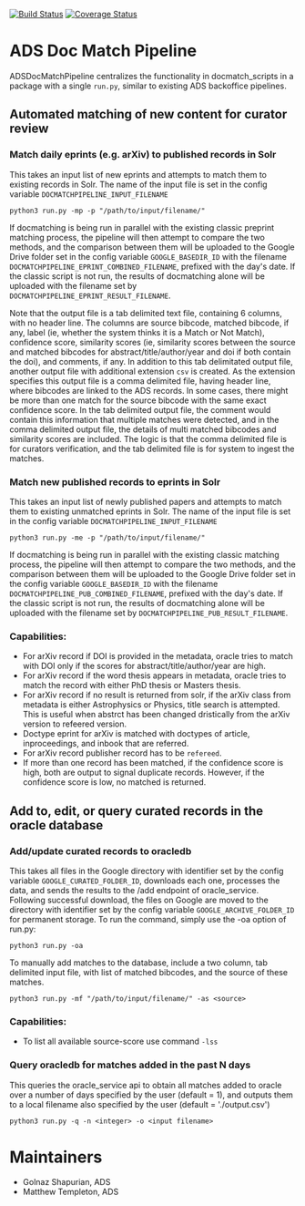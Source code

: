 [![Build Status](https://travis-ci.org/adsabs/ADSDocMatchPipeline.svg)](https://travis-ci.org/adsabs/ADSDocMatchPipeline)
[![Coverage Status](https://coveralls.io/repos/adsabs/ADSDocMatchPipeline/badge.svg)](https://coveralls.io/r/adsabs/ADSDocMatchPipeline)

# ADS Doc Match Pipeline

ADSDocMatchPipeline centralizes the functionality in docmatch_scripts in a package with a single ``run.py``, similar to existing ADS backoffice pipelines.

## Automated matching of new content for curator review

### Match daily eprints (e.g. arXiv) to published records in Solr

This takes an input list of new eprints and attempts to match them to existing records in Solr.  The name of the input file is set in the config variable ``DOCMATCHPIPELINE_INPUT_FILENAME``

  ``python3 run.py -mp -p "/path/to/input/filename/"``

If docmatching is being run in parallel with the existing classic preprint matching process, the pipeline will then attempt to compare the two methods, and the comparison between them will be uploaded to the Google Drive folder set in the config variable ``GOOGLE_BASEDIR_ID`` with the filename ``DOCMATCHPIPELINE_EPRINT_COMBINED_FILENAME``, prefixed with the day's date.  If the classic script is not run, the results of docmatching alone will be uploaded with the filename set by ``DOCMATCHPIPELINE_EPRINT_RESULT_FILENAME``.

Note that the output file is a tab delimited text file, containing 6 columns, with no header line. The columns are source bibcode, matched bibcode, if any, label (ie, whether the system thinks it is a Match or Not Match), confidence score, similarity scores (ie, similarity scores between the source and matched bibcodes for abstract/title/author/year and doi if both contain the doi), and comments, if any. In addition to this tab delimitated output file, another output file with additional extension `csv` is created. As the extension specifies this output file is a comma delimited file, having header line, where bibcodes are linked to the ADS records.
In some cases, there might be more than one match for the source bibcode with the same exact confidence score. In the tab delimited output file, the comment would contain this information that multiple matches were detected, and in the comma delimited output file, the details of multi matched bibcodes and similarity scores are included. The logic is that the comma delimited file is for curators verification, and the tab delimited file is for system to ingest the matches.

### Match new published records to eprints in Solr

This takes an input list of newly published papers and attempts to match them to existing unmatched eprints in Solr.  The name of the input file is set in the config variable ``DOCMATCHPIPELINE_INPUT_FILENAME``

  ``python3 run.py -me -p "/path/to/input/filename/"``

If docmatching is being run in parallel with the existing classic matching process, the pipeline will then attempt to compare the two methods, and the comparison between them will be uploaded to the Google Drive folder set in the config variable ``GOOGLE_BASEDIR_ID`` with the filename ``DOCMATCHPIPELINE_PUB_COMBINED_FILENAME``, prefixed with the day's date.  If the classic script is not run, the results of docmatching alone will be uploaded with the filename set by ``DOCMATCHPIPELINE_PUB_RESULT_FILENAME``.


### Capabilities:

* For arXiv record if DOI is provided in the metadata, oracle tries to match with DOI only if the scores for abstract/title/author/year are high.
* For arXiv record if the word thesis appears in metadata, oracle tries to match the record with either PhD thesis or Masters thesis.
* For arXiv record if no result is returned from solr, if the arXiv class from metadata is either Astrophysics or Physics, title search is attempted. This is useful when abstrct has been changed dristically from the arXiv version to refeered version.
* Doctype eprint for arXiv is matched with doctypes of article, inproceedings, and inbook that are referred.
* For arXiv record publisher record has to be `refereed`.
* If more than one record has been matched, if the confidence score is high, both are output to signal duplicate records. However, if the confidence score is low, no matched is returned.    

    
## Add to, edit, or query curated records in the oracle database

### Add/update curated records to oracledb

This takes all files in the Google directory with identifier set by the config variable ``GOOGLE_CURATED_FOLDER_ID``, downloads each one, processes the data, and sends the results to the /add endpoint of oracle_service.  Following successful download, the files on Google are moved to the directory with identifier set by the config variable ``GOOGLE_ARCHIVE_FOLDER_ID`` for permanent storage.  To run the command, simply use the -oa option of run.py:

   ``python3 run.py -oa``
   
To manually add matches to the database, include a two column, tab delimited input file, with list of matched bibcodes, and the source of these matches.

   ``python3 run.py -mf "/path/to/input/filename/" -as <source>``
   
### Capabilities:

* To list all available source-score use command ``-lss``


### Query oracledb for matches added in the past N days

This queries the oracle_service api to obtain all matches added to oracle over a number of days specified by the user (default = 1), and outputs them to a local filename also specified by the user (default = './output.csv')

   ``python3 run.py -q -n <integer> -o <input filename>``


# Maintainers

* Golnaz Shapurian, ADS
* Matthew Templeton, ADS

